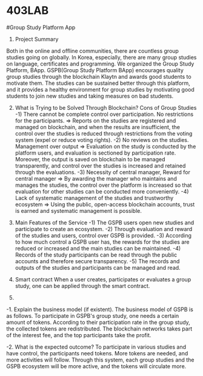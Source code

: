 # 403LAB
#Group Study Platform App

1) Project Summary

Both in the online and offline communities, there are countless group studies going on globally. In Korea, especially, there are many group studies on language, certificates and programming. We organized the Group Study Platform, BApp. GSPB(Group Study Platform BApp) encourages quality group studies through the blockchain Klaytn and awards good students to motivate them. The studies can be sustained better through this platform, and it provides a healthy environment for group studies by motivating good students to join new studies and taking measures on bad students. 

2) What is Trying to be Solved Through Blockchain?
Cons of Group Studies
-1) There cannot be complete control over participation. No restrictions for the participants. 
=> Reports on the studies are registered and managed on blockchain, and when the results are insufficient, the control over the studies is reduced through restrictions from the voting system (expel or reduce voting rights).
-2) No reviews on the studies. Management over output
=> Evaluation on the study is conducted by the platform users, and evaluation is sectioned by participation rate. Moreover, the output is saved on blockchain to be managed transparently, and control over the studies is increased and retained through the evaluations. 
-3) Necessity of central manager, Reward for central manager
=> By awarding the manager who maintains and manages the studies, the control over the platform is increased so that evaluation for other studies can be conducted more conveniently.
-4) Lack of systematic management of the studies and trustworthy ecosystem
=> Using the public, open-access blockchain accounts, trust is earned and systematic management is possible. 

3) Main Features of the Service
-1) The GSPB users open new studies and participate to create an ecosystem. 
-2) Through evaluation and reward of the studies and users, control over GSPB is provided.
-3) According to how much control a GSPB user has, the rewards for the studies are reduced or increased and the main studies can be maintained. 
-4) Records of the study participants can be read through the public accounts and therefore secure transparency. 
-5) The records and outputs of the studies and participants can be managed and read.

4) Smart contract
When a user creates, participates or evaluates a group study, one can be applied through the smart contract.

5)
-1. Explain the business model (if existent). 
The business model of GSPB is as follows. To participate in GSPB's group study, one needs a certain amount of tokens. According to their participation rate in the group study, the collected tokens are redistributed. The blockchain networks takes part of the interest fee, and the top participants take the profit. 

-2. What is the expected outcome?
To participate in various studies and have control, the participants need tokens. More tokens are needed, and more activities will follow. Through this system, each group studies and the GSPB ecosystem will be more active, and the tokens will circulate more.
